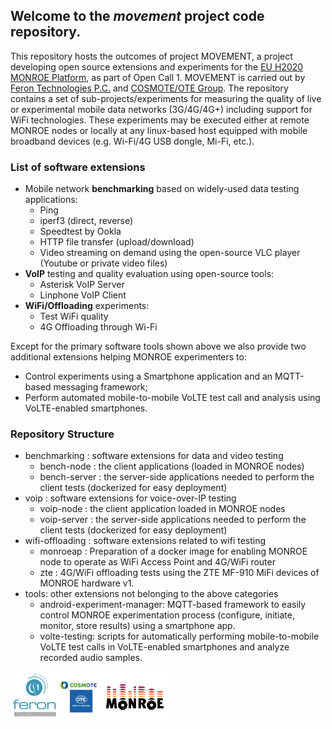 ## Welcome to the _movement_ project code repository.

This repository hosts the outcomes of project MOVEMENT, a project developing open source extensions and experiments for the [EU H2020 MONROE Platform](https://www.monroe-project.eu/), as part of Open Call 1. MOVEMENT is carried out by [Feron Technologies P.C.](http://www.feron-tech.com) and [COSMOTE/OTE Group](http://www.comsote.gr).
The repository contains a set of sub-projects/experiments for measuring the quality of live or experimental mobile data networks (3G/4G/4G+) including support for WiFi technologies. These experiments may be executed either at remote MONROE nodes or locally at any linux-based host equipped with mobile broadband devices (e.g. Wi-Fi/4G USB dongle, Mi-Fi, etc.).

### List of software extensions
- Mobile network **benchmarking** based on widely-used data testing applications:
	- Ping
	- iperf3 (direct, reverse)
	- Speedtest by Ookla
	- HTTP file transfer (upload/download)
	- Video streaming on demand using the open-source VLC player (Youtube or private video files)
- **VoIP** testing and quality evaluation using open-source tools:
  - Asterisk VoIP Server
  - Linphone VoIP Client
- **WiFi/Offloading** experiments:
  - Test WiFi quality
  - 4G Offloading through Wi-Fi

Except for the primary software tools shown above we also provide two additional extensions helping MONROE experimenters to:
* Control experiments using a Smartphone application and an MQTT-based messaging framework;
* Perform automated mobile-to-mobile VoLTE test call and analysis using VoLTE-enabled smartphones.

### Repository Structure
* benchmarking : software extensions for data and video testing
  * bench-node : the client applications (loaded in MONROE nodes)
  * bench-server : the server-side applications needed to perform the client tests (dockerized for easy deployment)
* voip : software extensions for voice-over-IP testing
  * voip-node   : the client application loaded in MONROE nodes
  * voip-server : the server-side applications needed to perform the client tests (dockerized for easy deployment)
* wifi-offloading : software extensions related to wifi testing
  * monroeap : Preparation of a docker image for enabling MONROE node to operate as WiFi Access Point and 4G/WiFi router
  * zte : 4G/WiFi offloading tests using the ZTE MF-910 MiFi devices of MONROE hardware v1.
* tools: other extensions not belonging to the above categories
  * android-experiment-manager: MQTT-based framework to easily control MONROE experimentation process (configure, initiate, monitor, store results) using a smartphone app.
  * volte-testing: scripts for automatically performing  mobile-to-mobile VoLTE test calls in VoLTE-enabled smartphones and analyze recorded audio samples.  

<img src="movement.png" width="50%" height="50%"/>
